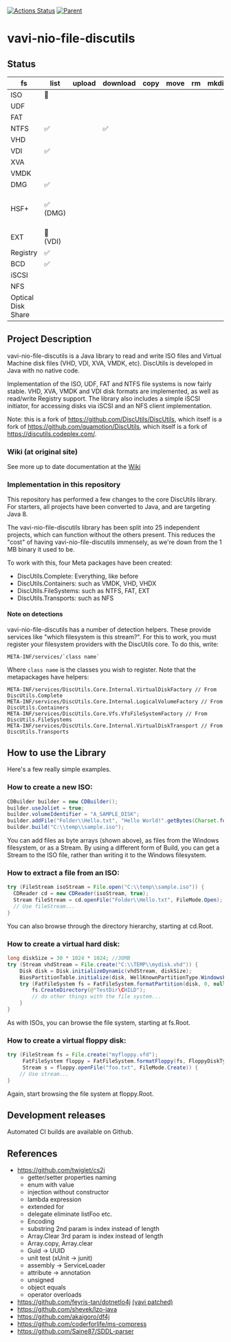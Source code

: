 [![Actions Status](https://github.com/umjammer/vavi-nio-file-discutils/workflows/Java%20CI/badge.svg)](https://github.com/umjammer/vavi-nio-file-discutils/actions) [![Parent](https://img.shields.io/badge/Parent-vavi--apps--fuse-pink)](https://github.com/umjammer/vavi-apps-fuse)
 
# vavi-nio-file-discutils

## Status

| fs       | list | upload | download | copy | move | rm | mkdir | cache | watch | create | comment |
|----------|------|--------|----------|------|------|----|-------|-------|-------|--------|---------|
| ISO      | 🚧   |        |          |      |      |    |       |       |       | ✅     |         |
| UDF      |      |        |          |      |      |    |       |       |       |        |         |
| FAT      |      |        |          |      |      |    |       |       |       |        |         |
| NTFS     | ✅   |        | ✅      |      |      |    |       |       |       |        |         |
| VHD      |      |        |          |      |      |    |       |       |       |        |         |
| VDI      | ✅   |        |          |      |      |     |      |       |       |        |         |
| XVA      |      |        |          |      |      |    |       |       |       |        |         |
| VMDK     |      |        |          |      |      |    |       |       |       |        |         |
| DMG      | ✅   |        |          |      |     |    |        |       |       |        |         |
| HSF+     | ✅ (DMG) |        |          |      |     |    |        |       |       |        | 🚫 (ISO) same error on original |
| EXT     | 🚧 (VDI) |        |          |      |     |    |        |       |       |        |        |
| Registry | ✅   |        |          |      |      |    |       |       |       |        |         |
|  BCD     | ✅   |        |          |      |      |    |       |       |       |        |         |
| iSCSI    |      |        |          |      |      |    |       |       |       |        |         |
| NFS      |      |        |          |      |      |    |       |       |       |        |         |
| Optical Disk Share |      |        |          |      |      |    |       |       |       |        |         |

## Project Description

vavi-nio-file-discutils is a Java library to read and write ISO files and Virtual Machine disk files (VHD, VDI, XVA, VMDK, etc). DiscUtils is developed in Java with no native code.

Implementation of the ISO, UDF, FAT and NTFS file systems is now fairly stable. VHD, XVA, VMDK and VDI disk formats are implemented, as well as read/write Registry support. The library also includes a simple iSCSI initiator, for accessing disks via iSCSI and an NFS client implementation.

Note: this is a fork of https://github.com/DiscUtils/DiscUtils, which itself is a fork of https://github.com/quamotion/DiscUtils, which itself is a fork of https://discutils.codeplex.com/. 

### Wiki (at original site)

See more up to date documentation at the [Wiki](https://github.com/DiscUtils/DiscUtils/wiki)

### Implementation in this repository

This repository has performed a few changes to the core DiscUtils library. For starters, all projects have been converted to Java, and are targeting Java 8.

The vavi-nio-file-discutils library has been split into 25 independent projects, which can function without the others present. This reduces the "cost" of having vavi-nio-file-discutils immensely, as we're down from the 1 MB binary it used to be. 

To work with this, four Meta packages have been created:

* DiscUtils.Complete: Everything, like before
* DiscUtils.Containers: such as VMDK, VHD, VHDX
* DiscUtils.FileSystems: such as NTFS, FAT, EXT
* DiscUtils.Transports: such as NFS

#### Note on detections

vavi-nio-file-discutils has a number of detection helpers. These provide services like "which filesystem is this stream?". For this to work, you must register your filesystem providers with the DiscUtils core. To do this, write:

    META-INF/services/`class name`

Where `class name` is the classes you wish to register. Note that the metapackages have helpers:

    META-INF/services/DiscUtils.Core.Internal.VirtualDiskFactory // From DiscUtils.Complete
    META-INF/services/DiscUtils.Core.Internal.LogicalVolumeFactory // From DiscUtils.Containers
    META-INF/services/DiscUtils.Core.Vfs.VfsFileSystemFactory // From DiscUtils.FileSystems
    META-INF/services/DiscUtils.Core.Internal.VirtualDiskTransport // From DiscUtils.Transports

## How to use the Library

Here's a few really simple examples.

### How to create a new ISO:

```Java
CDBuilder builder = new CDBuilder();
builder.useJoliet = true;
builder.volumeIdentifier = "A_SAMPLE_DISK";
builder.addFile("Folder\\Hello.txt", "Hello World!".getBytes(Charset.forName("ASCII")));
builder.build("C:\\temp\\sample.iso");
```

You can add files as byte arrays (shown above), as files from the Windows filesystem, or as a Stream. By using a different form of Build, you can get a Stream to the ISO file, rather than writing it to the Windows filesystem.


### How to extract a file from an ISO:

```Java
try (FileStream isoStream = File.open("C:\\temp\\sample.iso")) {
  CDReader cd = new CDReader(isoStream, true);
  Stream fileStream = cd.openFile("Folder\\Hello.txt", FileMode.Open);
  // Use fileStream...
}
```

You can also browse through the directory hierarchy, starting at cd.Root.

### How to create a virtual hard disk:

```Java
long diskSize = 30 * 1024 * 1024; //30MB
try (Stream vhdStream = File.create("C:\\TEMP\\mydisk.vhd")) {
    Disk disk = Disk.initializeDynamic(vhdStream, diskSize);
    BiosPartitionTable.initialize(disk, WellKnownPartitionType.WindowsFat);
    try (FatFileSystem fs = FatFileSystem.formatPartition(disk, 0, null)) {
        fs.CreateDirectory(@"TestDir\CHILD");
        // do other things with the file system...
    }
}
```

As with ISOs, you can browse the file system, starting at fs.Root.


### How to create a virtual floppy disk:

```Java
try (FileStream fs = File.create("myfloppy.vfd");
     FatFileSystem floppy = FatFileSystem.formatFloppy(fs, FloppyDiskType.HighDensity, "MY FLOPPY  ");
     Stream s = floppy.openFile("foo.txt", FileMode.Create)) {
    // Use stream...
}
```

Again, start browsing the file system at floppy.Root.

## Development releases

Automated CI builds are available on Github.

## References

 * https://github.com/twiglet/cs2j
    * getter/setter properties naming
    * enum with value
    * injection without constructor
    * lambda expression
    * extended for
    * delegate eliminate listFoo etc.
    * Encoding
    * substring 2nd param is index instead of length
    * Array.Clear 3rd param is index instead of length 
    * Array.copy, Array.clear
    * Guid -> UUID
    * unit test (xUnit -> junit)
    * assembly -> ServiceLoader
    * attribute -> annotation
    * unsigned
    * object equals
    * operator overloads
 * https://github.com/feyris-tan/dotnetIo4j [(vavi patched)](https://github.com/umjammer/dotnet4j)
 * https://github.com/shevek/lzo-java
 * https://github.com/akaigoro/df4j
 * https://github.com/coderforlife/ms-compress
 * https://github.com/Saine87/SDDL-parser
